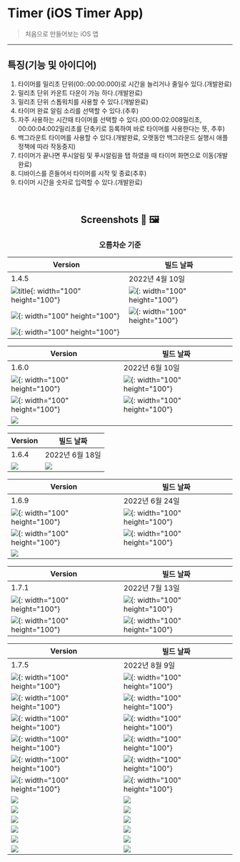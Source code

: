  Timer (iOS Timer App)
===
> 처음으로 만들어보는 iOS 앱
---
## 특징(기능 및 아이디어)
1. 타이머를 밀리초 단위(00::00:00:000)로 시간을 늘리거나 줄일수 있다.(개발완료)
2. 밀리초 단위 카운트 다운이 가능 하다.(개발완료)
3. 밀리초 단위 스톱워치를 사용할 수 있다.(개발완료)
4. 타이머 완료 알림 소리를 선택할 수 있다.(추후)
5. 자주 사용하는 시간때 타이머를 선택할 수 있다.(00:00:02:008밀리초, 00:00:04:002밀리초를 단축키로 등록하여 바로 타이머를 사용한다는 뜻, 추후)
6. 백그라운트 타이머를 사용할 수 있다.(개발완료, 오랫동안 백그라운드 실행시 애플 정책에 따라 작동중지)
7. 타이머가 끝나면 푸시알림 및 푸시알림을 탭 하였을 때 타이머 화면으로 이동(개발완료)
8. 디바이스를 흔들어서 타이머를 시작 및 종료(추후)
9. 타이머 시간을 숫자로 입력할 수 있다.(개발완료)

<br>

<div align="center">

## Screenshots 📸 🖼

### 오름차순 기준

| Version |빌드 날짜 
|-|-
|1.4.5|2022년 4월 10일
| ![title](Screenshots/1.4.5/IMG_2212.PNG){: width="100" height="100"}| ![](Screenshots/1.4.5/IMG_2213.PNG){: width="100" height="100"}
| ![](Screenshots/1.4.5/IMG_2214.PNG){: width="100" height="100"} | ![](Screenshots/1.4.5/IMG_2215.PNG){: width="100" height="100"}
| ![](Screenshots/1.4.5/IMG_2216.PNG){: width="100" height="100"} |



| Version |빌드 날짜 
|---------------|---|
|1.6.0|2022년 6월 10일
|![](Screenshots/1.6.0/Simulator%20Screen%20Shot%20-%20iPhone%2013%20Pro%20-%202022-06-10%20at%2008.49.41.png){: width="100" height="100"}|![](Screenshots/1.6.0/Simulator%20Screen%20Shot%20-%20iPhone%2013%20Pro%20-%202022-06-10%20at%2008.49.51.png){: width="100" height="100"}
|![](Screenshots/1.6.0/Simulator%20Screen%20Shot%20-%20iPhone%2013%20Pro%20-%202022-06-10%20at%2008.50.03.png){: width="100" height="100"}|![](Screenshots/1.6.0/Simulator%20Screen%20Shot%20-%20iPhone%2013%20Pro%20-%202022-06-10%20at%2008.50.15.png){: width="100" height="100"}
|![](Screenshots/1.6.0/Simulator%20Screen%20Shot%20-%20iPhone%2013%20Pro%20-%202022-06-10%20at%2008.50.43.png) 

| Version |빌드 날짜 
|---------------|---|
|1.6.4|2022년 6월 18일
|![](Screenshots/1.6.4/IMG_1453.PNG)|![](Screenshots/1.6.4/IMG_1452.PNG)

| Version |빌드 날짜 
|---------------|---|
|1.6.9|2022년 6월 24일
|![](Screenshots/1.6.9/83ABF940-3250-4196-93BD-420C78303A15.png){: width="100" height="100"}|![](Screenshots/1.6.9/170C011B-C326-4EE5-928C-9F59A3E6D476.png){: width="100" height="100"}
|![](Screenshots/1.6.9/E026E82F-DAC5-49E4-BD14-A2D316CB3B01.png){: width="100" height="100"}|![](Screenshots/1.6.9/FB879B37-30C3-43A8-B2F9-21355472A619.png){: width="100" height="100"}
|![](Screenshots/1.6.9/FD5F04FD-0A18-43C9-B2F2-2356237B8991.png) 

| Version |빌드 날짜 
|---------------|---|
|1.7.1|2022년 7월 13일
|![](Screenshots/1.7.1/IMG_1464.PNG){: width="100" height="100"}|![](Screenshots/1.7.1/IMG_1465.PNG){: width="100" height="100"}
|![](Screenshots/1.7.1/IMG_1466.PNG){: width="100" height="100"}|![](Screenshots/1.7.1/IMG_1467.PNG){: width="100" height="100"}

| Version |빌드 날짜 
|---------------|---|
|1.7.5|2022년 8월 9일
|![](Screenshots/1.7.5/IMG_1482.PNG%0D){: width="100" height="100"}|![](Screenshots/1.7.5/IMG_1483.PNG%0D){: width="100" height="100"}
|![](Screenshots/1.7.5/IMG_1484.PNG%0D){: width="100" height="100"}|![](Screenshots/1.7.5/IMG_1485.PNG){: width="100" height="100"}
|![](Screenshots/1.7.5/IMG_1486.PNG%0D){: width="100" height="100"}|![](Screenshots/1.7.5/IMG_1487.PNG){: width="100" height="100"}
|![](Screenshots/1.7.5/IMG_1488.PNG%0D){: width="100" height="100"}|![](Screenshots/1.7.5/IMG_1489.PNG){: width="100" height="100"}
|![](Screenshots/1.7.5/IMG_1490.PNG%0D){: width="100" height="100"}|![](Screenshots/1.7.5/IMG_1491.PNG){: width="100" height="100"}
|![](Screenshots/1.7.5/Simulator%20Screen%20Shot%20-%20iPhone%2013%20Pro%20-%202022-08-09%20at%2006.28.47.png%0D){: width="100" height="100"}|![](Screenshots/1.7.5/Simulator%20Screen%20Shot%20-%20iPhone%2013%20Pro%20-%202022-08-09%20at%2006.29.00.png){: width="100" height="100"}
|![](Screenshots/1.7.5/Simulator%20Screen%20Shot%20-%20iPhone%2013%20Pro%20-%202022-08-09%20at%2006.29.14.png%0D)|![](Screenshots/1.7.5/Simulator%20Screen%20Shot%20-%20iPhone%2013%20Pro%20-%202022-08-09%20at%2006.29.22.png) 
|![](Screenshots/1.7.5/Simulator%20Screen%20Shot%20-%20iPhone%2013%20Pro%20-%202022-08-09%20at%2006.29.25.png%0D)|![](Screenshots/1.7.5/Simulator%20Screen%20Shot%20-%20iPhone%2013%20Pro%20-%202022-08-09%20at%2006.29.28.png) 
|![](Screenshots/1.7.5/Simulator%20Screen%20Shot%20-%20iPhone%2013%20Pro%20-%202022-08-09%20at%2006.29.31.png%0D)|![](Screenshots/1.7.5/Simulator%20Screen%20Shot%20-%20iPhone%2013%20Pro%20-%202022-08-09%20at%2006.29.34.png) 
|![](Screenshots/1.7.5/Simulator%20Screen%20Shot%20-%20iPhone%2013%20Pro%20-%202022-08-09%20at%2006.29.36.png%0D)|![](Screenshots/1.7.5/Simulator%20Screen%20Shot%20-%20iPhone%2013%20Pro%20-%202022-08-09%20at%2006.29.39.png) 
|![](Screenshots/1.7.5/Simulator%20Screen%20Shot%20-%20iPhone%2013%20Pro%20-%202022-08-09%20at%2006.29.45.png%0D)|![](Screenshots/1.7.5/Simulator%20Screen%20Shot%20-%20iPhone%2013%20Pro%20-%202022-08-09%20at%2006.29.50.png) 
|![](Screenshots/1.7.5/Simulator%20Screen%20Shot%20-%20iPhone%2013%20Pro%20-%202022-08-09%20at%2006.29.53.png%0D)|![](Screenshots/1.7.5/Simulator%20Screen%20Shot%20-%20iPhone%2013%20Pro%20-%202022-08-09%20at%2006.29.58.png) 


</div>
